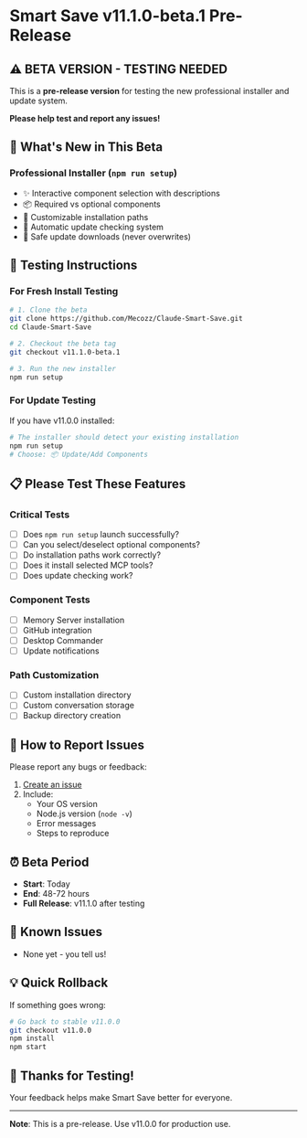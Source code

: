 # Smart Save v11.1.0-beta.1 Pre-Release

## ⚠️ BETA VERSION - TESTING NEEDED

This is a **pre-release version** for testing the new professional installer and update system. 

**Please help test and report any issues!**

## 🧪 What's New in This Beta

### Professional Installer (`npm run setup`)
- ✨ Interactive component selection with descriptions
- 📦 Required vs optional components
- 📁 Customizable installation paths
- 🔄 Automatic update checking system
- 💾 Safe update downloads (never overwrites)

## 🎯 Testing Instructions

### For Fresh Install Testing

```bash
# 1. Clone the beta
git clone https://github.com/Mecozz/Claude-Smart-Save.git
cd Claude-Smart-Save

# 2. Checkout the beta tag
git checkout v11.1.0-beta.1

# 3. Run the new installer
npm run setup
```

### For Update Testing

If you have v11.0.0 installed:
```bash
# The installer should detect your existing installation
npm run setup
# Choose: 📦 Update/Add Components
```

## 📋 Please Test These Features

### Critical Tests
- [ ] Does `npm run setup` launch successfully?
- [ ] Can you select/deselect optional components?
- [ ] Do installation paths work correctly?
- [ ] Does it install selected MCP tools?
- [ ] Does update checking work?

### Component Tests
- [ ] Memory Server installation
- [ ] GitHub integration
- [ ] Desktop Commander
- [ ] Update notifications

### Path Customization
- [ ] Custom installation directory
- [ ] Custom conversation storage
- [ ] Backup directory creation

## 🐛 How to Report Issues

Please report any bugs or feedback:
1. [Create an issue](https://github.com/Mecozz/Claude-Smart-Save/issues)
2. Include:
   - Your OS version
   - Node.js version (`node -v`)
   - Error messages
   - Steps to reproduce

## ⏰ Beta Period

- **Start**: Today
- **End**: 48-72 hours
- **Full Release**: v11.1.0 after testing

## 🔧 Known Issues

- None yet - you tell us!

## 💡 Quick Rollback

If something goes wrong:
```bash
# Go back to stable v11.0.0
git checkout v11.0.0
npm install
npm start
```

## 🙏 Thanks for Testing!

Your feedback helps make Smart Save better for everyone.

---

**Note**: This is a pre-release. Use v11.0.0 for production use.
